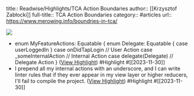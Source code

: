 title:: Readwise/Highlights/TCA Action Boundaries
author:: [[Krzysztof Zabłocki]]
full-title:: TCA Action Boundaries
category:: #articles
url:: https://www.merowing.info/boundries-in-tca/

![](https://images.unsplash.com/photo-1602454727524-bda13fbf9530?crop=entropy&cs=tinysrgb&fit=max&fm=jpg&ixid=MnwxMTc3M3wwfDF8c2VhcmNofDJ8fGJvcmRlcnxlbnwwfHx8fDE2NjAzMDUwMjE&ixlib=rb-1.2.1&q=80&w=2000)

- enum MyFeatureActions: Equatable { enum Delegate: Equatable { case userLoggedIn } case onDidTapLogin // User Action case _someInternalAction // Internal Action case delegate(Delegate) // Delegate Action } ([View Highlight](https://read.readwise.io/read/01hgf7gmja71psqqvzv6g7r70m)) #Highlight #[[2023-11-30]]
- I prepend all my internal actions with an underscore, and I can write linter rules that if they ever appear in my view layer or higher reducers, I'll fail to compile the project. ([View Highlight](https://read.readwise.io/read/01hgf7h8zfef4hgnkta1xxhg7j)) #Highlight #[[2023-11-30]]